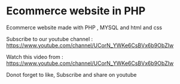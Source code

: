 # Ecommerce website in PHP
 Ecommerce website made with PHP , MYSQL and html and css


Subscribe to our youtube channel : https://www.youtube.com/channel/UCorN_YWKe6CsBVx6b9ObZIw

Watch this video from : https://www.youtube.com/channel/UCorN_YWKe6CsBVx6b9ObZIw

Donot forget to like, Subscribe and share on youtube 